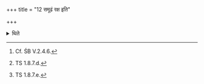 +++
title = "12 समूढं रक्ष इति"

+++

<details><summary>थिते</summary>

12. Having inserted fuel in the middle[^1] (fire-part) with samūḍhaṁ rakṣaḥ...[^2] having then added a fuel-stick to it, then having taken another five-times-scooped (ghee) he offers the next five libations with agnaye rakṣoghne svāhā...[^3]  

[^1]: Cf. ŚB V.2.4.6.  

[^2]: TS 1.8.7.d.  

[^3]: TS 1.8.7.e.  

</details>
